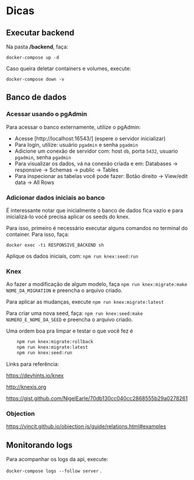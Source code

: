 # Dicas

## Executar backend

Na pasta **/backend**, faça:

`docker-compose up -d`

Caso queira deletar containers e volumes, execute:

`docker-compose down -v`

## Banco de dados

### Acessar usando o pgAdmin

Para acessar o banco externamente, utilize o pgAdmin:

- Acesse [http://localhost:16543/] (espere o servidor inicializar)
- Para login, utilize: usuário `pgadmin` e senha `pgadmin`
- Adicione um conexão de servidor com: host `db`, porta `5432`, usuario `pgadmin`, senha `pgadmin`
- Para visualizar os dados, vá na conexão criada e em: Databases -> responsive -> Schemas -> public -> Tables
- Para inspecionar as tabelas você pode fazer: Botão direito -> View/edit data -> All Rows

### Adicionar dados iniciais ao banco

É interessante notar que inicialmente o banco de dados fica vazio e para inicializá-lo você precisa aplicar os seeds do knex.

Para isso, primeiro é necessário executar alguns comandos no terminal do container. Para isso, faça:

`docker exec -ti RESPONSIVE_BACKEND sh`

Aplique os dados iniciais, com: `npm run knex:seed:run`

### Knex

Ao fazer a modificação de algum modelo, faça `npm run knex:migrate:make NOME_DA_MIGRATION` e preencha o arquivo criado.

Para aplicar as mudanças, execute `npm run knex:migrate:latest`

Para criar uma nova seed, faça: `npm run knex:seed:make NUMERO_E_NOME_DA_SEED` e preencha o arquivo criado.

Uma ordem boa pra limpar e testar o que você fez é

```bash
    npm run knex:migrate:rollback
    npm run knex:migrate:latest
    npm run knex:seed:run
```

Links para referência:

https://devhints.io/knex

http://knexjs.org

https://gist.github.com/NigelEarle/70db130cc040cc2868555b29a0278261

### Objection

https://vincit.github.io/objection.js/guide/relations.html#examples

## Monitorando logs

Para acompanhar os logs da api, execute:

`docker-compose logs --follow server` .
